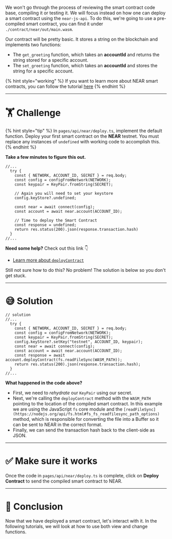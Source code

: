 We won't go through the process of reviewing the smart contract code base, compiling it or testing it. We will focus instead on how one can deploy a smart contract using the `near-js-api`. To do this, we're going to use a pre-compiled smart contract, you can find it under `./contract/near/out/main.wasm`.

Our contract will be pretty basic. It stores a string on the blockchain and implements two functions:

- The `get_greeting` function, which takes an **accountId** and returns the string stored for a specific account.
- The `set_greeting` function, which takes an **accountId** and stores the string for a specific account.

{% hint style="working" %}
If you want to learn more about NEAR smart contracts, you can follow the tutorial [here](https://learn.figment.io/tutorials/write-and-deploy-a-smart-contract-on-near)
{% endhint %}

---

# 🏋️ Challenge

{% hint style="tip" %}
In `pages/api/near/deploy.ts`, implement the default function. Deploy your first smart contract on the **NEAR** testnet. You must replace any instances of `undefined` with working code to accomplish this.
{% endhint %}

**Take a few minutes to figure this out.**

```tsx
//...
  try {
    const { NETWORK, ACCOUNT_ID, SECRET } = req.body;
    const config = configFromNetwork(NETWORK);
    const keypair = KeyPair.fromString(SECRET);

    // Again you will need to set your keystore
    config.keyStore?.undefined;

    const near = await connect(config);
    const account = await near.account(ACCOUNT_ID);

    // Time to deploy the Smart Contract
    const response = undefined;
    return res.status(200).json(response.transaction.hash)
  }
//...
```

**Need some help?** Check out this link 👇

- [Learn more about `deployContract`](https://near.github.io/near-api-js/classes/account.account-1.html#deploycontract)

Still not sure how to do this? No problem! The solution is below so you don't get stuck.

---

# 😅 Solution

```tsx
// solution
//...
  try {
    const { NETWORK, ACCOUNT_ID, SECRET } = req.body;
    const config = configFromNetwork(NETWORK);
    const keypair = KeyPair.fromString(SECRET);
    config.keyStore?.setKey("testnet", ACCOUNT_ID, keypair);
    const near = await connect(config);
    const account = await near.account(ACCOUNT_ID);
    const response = await account.deployContract(fs.readFileSync(WASM_PATH));
    return res.status(200).json(response.transaction.hash);
  }
//...
```

**What happened in the code above?**

- First, we need to _rehydrate_ our `KeyPair` using our secret.
- Next, we're calling the `deployContract` method with the `WASM_PATH` pointing to the location of the compiled smart contract. In this example we are using the JavaScript `fs` core module and the `[readFileSync](https://nodejs.org/api/fs.html#fs_fs_readfilesync_path_options)` method, which is responsible for converting the file into a Buffer so it can be sent to NEAR in the correct format.
- Finally, we can send the transaction hash back to the client-side as JSON.

---

# ✅ Make sure it works

Once the code in `pages/api/near/deploy.ts` is complete, click on **Deploy Contract** to send the compiled smart contract to NEAR.

---

# 🏁 Conclusion

Now that we have deployed a smart contract, let's interact with it. In the following tutorials, we will look at how to use both view and change functions.
